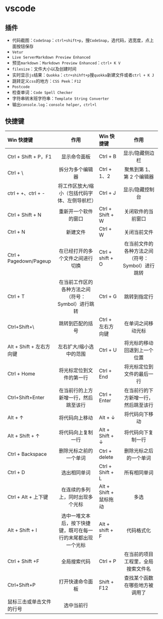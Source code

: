 # vscode

## 插件

- 代码截图：`CodeSnap`：`ctrl+shift+p`，搜`CodeSnap`，选代码，选宽度，点上面按钮保存
- `Vetur`
- `Live ServerMarkdown Preview Enhanced`
- 预览`markdown`：`Markdown Preview Enhanced`：`ctrl+ K V`
- `filesize`：文件大小以及创建时间
- 实时显示`js`结果：`Quokka`：`ctr+shihft+p`搜`quokka`新建文件或者`ctrl + K J`
- 跳转定义`css`的地方：`CSS Peek`：`F12`
- `Postcode`
- 检查单词：`Code Spell Checker`
- 字符串转末班字符串：`Template String Converter`
- 输出`console.log`：`console helper`，`ctrl+l`

## 快捷键

| Win 快捷键                     |                             作用                             | Win 快捷键             |                       作用                       |
| :----------------------------- | :----------------------------------------------------------: | :--------------------- | :----------------------------------------------: |
| Ctrl + Shift + P，F1           |                         显示命令面板                         | Ctrl + B               |                 显示/隐藏侧边栏                  |
| Ctrl + \                       |                       拆分为多个编辑器                       | Ctrl + 1、2            |            聚焦到第 1、第 2 个编辑器             |
| ctrl + +、ctrl + -             |        将工作区放大/缩小（包括代码字体、左侧导航栏）         | Ctrl + J               |                 显示/隐藏控制台                  |
| Ctrl + Shift + N               |                     重新开一个软件的窗口                     | Ctrl + Shift + W       |                关闭软件的当前窗口                |
| Ctrl + N                       |                           新建文件                           | Ctrl + W               |                   关闭当前文件                   |
| Ctrl + Pagedown/Pageup         |               在已经打开的多个文件之间进行切换               | Ctrl + shift + O       | 在当前文件的各种方法之间（符号：Symbol）进行跳转 |
| Ctrl + T                       |      在当前工作区的各种方法之间（符号：Symbol）进行跳转      | Ctrl + G               |                   跳转到指定行                   |
| Ctrl+Shift+\                   |                       跳转到匹配的括号                       | Ctrl + 左右方向键      |                在单词之间移动光标                |
| Alt + Shift + 左右方向键       |                   左右扩大/缩小选中的范围                    | Ctrl + U               |           将光标的移动回退到上一个位置           |
| Ctrl + Home                    |                   将光标定位到文件的第一行                   | Ctrl + End             |            将光标定位到文件的最后一行            |
| Ctrl+Shift+Enter               |             在当前行的上方新增一行，然后跳至该行             | Ctrl + Enter           |       在当前行的下方新增一行，然后跳至该行       |
| Alt + ↑                        |                        将代码向上移动                        | Alt + ↓                |                  将代码向下移动                  |
| Alt + Shift + ↑                |                      将代码向上复制一行                      | Alt + Shift + ↓        |                将代码向下复制一行                |
| Ctrl + Backspace               |                    删除光标之前的一个单词                    | Ctrl + delete          |              删除光标之后的一个单词              |
| Ctrl + D                       |                         选出相同单词                         | Ctrl + Shift + L       |                   所有相同单词                   |
| Ctrl + Alt + 上下键            |               在连续的多列上，同时出现多个光标               | Alt + Shift + 鼠标拖动 |                       多选                       |
| Alt + Shift + I                | 选中一堆文本后，按下快捷键，既可在每一行的末尾都出现一个光标 | Alt + shift + F        |                    代码格式化                    |
| Ctrl + Shift +F                |                         全局搜索代码                         | Ctrl + P               |        在当前的项目工程里，全局搜索文件名        |
| Ctrl+Shift+P                   |                       打开快速命令面板                       | Shift + F12            |          查找某个函数在哪些地方被调用了          |
| 鼠标三击或单击文件的行号 |                          选中当前行                          |                        |                                                  |
